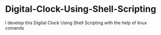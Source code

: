 # Digital-Clock-Using-Shell-Scripting
I develop this Digital Clock Using Shell Scripting with the help of linux comands
